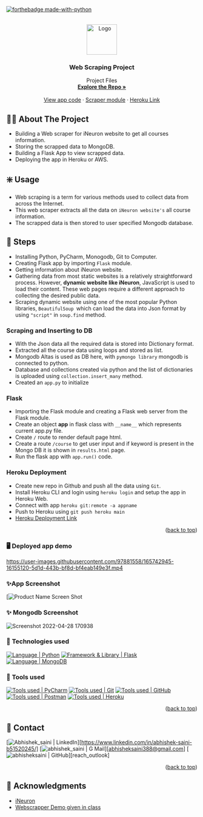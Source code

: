 <div id="top"></div>

[![forthebadge made-with-python](http://ForTheBadge.com/images/badges/made-with-python.svg)](https://www.python.org/)

<!-- PROJECT LOGO -->
<br />
<div align="center">
  <a href="https://www.linkedin.com/in/abhishek-saini-b51520245/">
    <img src="https://cdn-icons-png.flaticon.com/512/3408/3408473.png" alt="Logo" width="80" height="80"/> 
  </a>

<h3 align="center">Web Scraping Project</h3>

  <p align="center">
    Project Files
    <br />
    <a href="https://github.com/aravind9722/Flask_app_project"><strong>Explore the Repo »</strong></a>
    <br />
    <br />
    <a href="https://www.linkedin.com/in/abhishek-saini-b51520245/">View app code</a>
    ·
    <a href="https://www.linkedin.com/in/abhishek-saini-b51520245/"> Scraper module</a>
    ·
    <a href="https://www.linkedin.com/in/abhishek-saini-b51520245/"/">Heroku Link</a>
  </p>
</div>


<!-- ABOUT THE PROJECT -->
## 👨‍💻 About The Project
* Building a Web scraper for iNeuron website to get all courses information.
* Storing the scrapped data to MongoDB.
* Building a Flask App to view scrapped data.
* Deploying the app in Heroku or AWS.

<!-- USAGE -->
## ❇️ Usage
*  Web scraping is a term for various methods used to collect data from across the Internet.
*  This web scraper extracts all the data on `iNeuron website's` all course information.
*  The scrapped data is then stored to user specified Mongodb database.

<!-- STEPS -->
## 📌 Steps

* Installing Python, PyCharm, Monogodb, Git to Computer.
* Creating Flask app by importing `Flask` module.
* Getting information about iNeuron website.
* Gathering data from most static websites is a relatively straightforward process. However, **dynamic website like iNeuron**, JavaScript is used to load their content. These web pages require a different approach to collecting the desired public data.
* Scraping dynamic website using one of the most popular Python libraries, `BeautifulSoup `which can load the data into Json format by using `"script"` in `soup.find` method.

### Scraping and Inserting to DB
* With the Json data all the required data is stored into Dictionary format.
* Extracted all the course data using loops and stored as list.
* Mongodb Altas is used as DB here, with `pymongo library` mongodb is connected to python.
* Database and collections created via python and the list of dictionaries is uploaded using `collection.insert_many` method.
* Created an `app.py` to initialize

### Flask
* Importing the Flask module and creating a Flask web server from the Flask module.
* Create an object **app** in flask class with `__name__` which represents current app.py file.
* Create `/` route to render default page html.
* Create a route `/course` to get user input and if keyword is present in the Mongo DB it is shown in `results.html` page.
* Run the flask app with `app.run()` code.

### Heroku Deployment
* Create new repo in Github and push all the data using `Git`.
* Install Heroku CLI and login using `heroku login` and setup the app in Heroku Web.
* Connect with app `heroku git:remote -a appname`
* Push to Heroku using `git push heroku main`
* [Heroku Deployment Link](https://webscrapper-project-aravind.herokuapp.com/)

<p align="right">(<a href="#top">back to top</a>)</p>

### 🖥️ Deployed app demo

https://user-images.githubusercontent.com/97881558/165742945-16155120-5d1d-443b-bf8d-bf4eab149e3f.mp4

### ✨App Screenshot
[![Product Name Screen Shot]("https://www.linkedin.com/in/abhishek-saini-b51520245/)

### ✨ Mongodb Screenshot
![Screenshot 2022-04-28 170938]("https://www.linkedin.com/in/abhishek-saini-b51520245/")


### 🧰 **Technologies used**
[![Language | Python](https://img.shields.io/badge/Python-eeeeee?style=for-the-badge&logo=python&logoColor=ffffff&labelColor=3776AB)][python]
[![Framework & Library | Flask](https://img.shields.io/badge/Flask-eeeeee?style=for-the-badge&logo=flask&logoColor=000000&labelColor=fefefe)][flask]
[![Language | MongoDB](https://img.shields.io/badge/Mongo_DB-eeeeee?style=for-the-badge&logo=mongodb&logoColor=47A248&labelColor=fefefe)][mongodb]

### 🔧 **Tools used**
[![Tools used | PyCharm](https://img.shields.io/badge/PyCharm-eeeeee?style=for-the-badge&logo=PyCharm&logoColor=008000&labelColor=2C2C32)][PyCharm]
[![Tools used | Git](https://img.shields.io/badge/Git-eeeeee?style=for-the-badge&logo=git&logoColor=F05032&labelColor=f0efe7)][git]
[![Tools used | GitHub](https://img.shields.io/badge/Github-eeeeee?style=for-the-badge&logo=github&logoColor=ffffff&labelColor=181717)][github]
[![Tools used | Postman](https://img.shields.io/badge/Postman-eeeeee?style=for-the-badge&logo=postman&logoColor=FF6C37&labelColor=fefefe)][postman]
[![Tools used | Heroku](https://img.shields.io/badge/Heroku-eeeeee?style=for-the-badge&logo=heroku&logoColor=ffffff&labelColor=430098)][heroku]
<p align="right">(<a href="#top">back to top</a>)</p>


<!-- CONTACT -->
## 📌 Contact
[![Abhishek_saini | LinkedIn](https://img.shields.io/badge/Abhishek-eeeeee?style=for-the-badge&logo=linkedin&logoColor=ffffff&labelColor=0A66C2)][https://www.linkedin.com/in/abhishek-saini-b51520245/]
[![abhishek_saini | G Mail](https://img.shields.io/badge/Abhishek-eeeeee?style=for-the-badge&logo=gmail&logoColor=ffffff&labelColor=EA4335)][abhisheksaini388@gmail.com]
[![abhisheksaini | GitHub](https://img.shields.io/badge/Abhishek-eeeeee?style=for-the-badge&logo=microsoft-outlook&logoColor=ffffff&labelColor=blue)][reach_outlook]

<p align="right">(<a href="#top">back to top</a>)</p>


<!-- ACKNOWLEDGMENTS -->
## 📌 Acknowledgments

* [iNeuron](https://github.com/iNeuronai)
* [Webscrapper Demo given in class](https://github.com/iNeuronai/sudhreviewscrap)





<!-- MARKDOWN LINKS  -->

<!-- Tools Used -->
[PyCharm]: https://code.visualstudio.com/
[postman]: https://www.postman.com/
[git]: https://git-scm.com/
[github]: https://github.com/
[heroku]: https://www.heroku.com/
[microsoft_azure]: https://azure.microsoft.com/en-in/features/azure-portal/
[python]: https://www.python.org/
[mongodb]: https://www.mongodb.com/
[flask]: https://flask.palletsprojects.com/en/2.1.x/

<!--contact-->
[reach_linkedin]: https://www.linkedin.com/in/abhishek-saini-b51520245/
[reach_gmail]: abhisheksaini388@gmail.com
